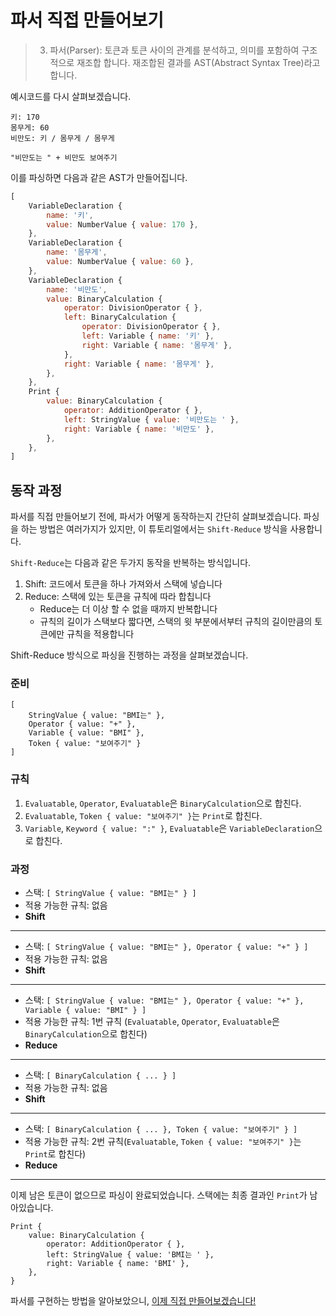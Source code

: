 # 파서 직접 만들어보기

> 3. 파서(Parser): 토큰과 토큰 사이의 관계를 분석하고, 의미를 포함하여 구조적으로 재조합 합니다. 재조합된 결과를 AST(Abstract Syntax Tree)라고 합니다.

예시코드를 다시 살펴보겠습니다.

```
키: 170
몸무게: 60
비만도: 키 / 몸무게 / 몸무게

"비만도는 " + 비만도 보여주기
```

이를 파싱하면 다음과 같은 AST가 만들어집니다.

```javascript
[
	VariableDeclaration {
		name: '키',
		value: NumberValue { value: 170 },
    },
    VariableDeclaration {
        name: '몸무게',
        value: NumberValue { value: 60 },
    },
    VariableDeclaration {
        name: '비만도',
        value: BinaryCalculation {
            operator: DivisionOperator { },
            left: BinaryCalculation {
                operator: DivisionOperator { },
                left: Variable { name: '키' },
                right: Variable { name: '몸무게' },
            },
            right: Variable { name: '몸무게' },
        },
    },
    Print {
        value: BinaryCalculation {
            operator: AdditionOperator { },
            left: StringValue { value: '비만도는 ' },
            right: Variable { name: '비만도' },
        },
    },
]
```

## 동작 과정

파서를 직접 만들어보기 전에, 파서가 어떻게 동작하는지 간단히 살펴보겠습니다. 파싱을 하는 방법은 여러가지가 있지만, 이 튜토리얼에서는 `Shift-Reduce` 방식을 사용합니다.

`Shift-Reduce`는 다음과 같은 두가지 동작을 반복하는 방식입니다.

1. Shift: 코드에서 토큰을 하나 가져와서 스택에 넣습니다
2. Reduce: 스택에 있는 토큰을 규칙에 따라 합칩니다
    - Reduce는 더 이상 할 수 없을 때까지 반복합니다
    - 규칙의 길이가 스택보다 짧다면, 스택의 윗 부분에서부터 규칙의 길이만큼의 토큰에만 규칙을 적용합니다

Shift-Reduce 방식으로 파싱을 진행하는 과정을 살펴보겠습니다.

### 준비

```
[
    StringValue { value: "BMI는" },
    Operator { value: "+" },
    Variable { value: "BMI" },
    Token { value: "보여주기" }
]
```

### 규칙

1. `Evaluatable`, `Operator`, `Evaluatable`은 `BinaryCalculation`으로 합친다.
2. `Evaluatable`, `Token { value: "보여주기" }`는 `Print`로 합친다.
3. `Variable`, `Keyword { value: ":" }`, `Evaluatable`은 `VariableDeclaration`으로 합친다.

### 과정

-   스택: `[ StringValue { value: "BMI는" } ]`
-   적용 가능한 규칙: 없음
-   **Shift**

---

-   스택: `[ StringValue { value: "BMI는" }, Operator { value: "+" } ]`
-   적용 가능한 규칙: 없음
-   **Shift**

---

-   스택: `[ StringValue { value: "BMI는" }, Operator { value: "+" }, Variable { value: "BMI" } ]`
-   적용 가능한 규칙: 1번 규칙 (`Evaluatable`, `Operator`, `Evaluatable`은 `BinaryCalculation`으로 합친다)
-   **Reduce**

---

-   스택: `[ BinaryCalculation { ... } ]`
-   적용 가능한 규칙: 없음
-   **Shift**

---

-   스택: `[ BinaryCalculation { ... }, Token { value: "보여주기" } ]`
-   적용 가능한 규칙: 2번 규칙(`Evaluatable`, `Token { value: "보여주기" }`는 `Print`로 합친다)
-   **Reduce**

---

이제 남은 토큰이 없으므로 파싱이 완료되었습니다. 스택에는 최종 결과인 `Print`가 남아있습니다.

```
Print {
    value: BinaryCalculation {
        operator: AdditionOperator { },
        left: StringValue { value: 'BMI는 ' },
        right: Variable { name: 'BMI' },
    },
}
```

파서를 구현하는 방법을 알아보았으니, [이제 직접 만들어보겠습니다!](./parser.js)

